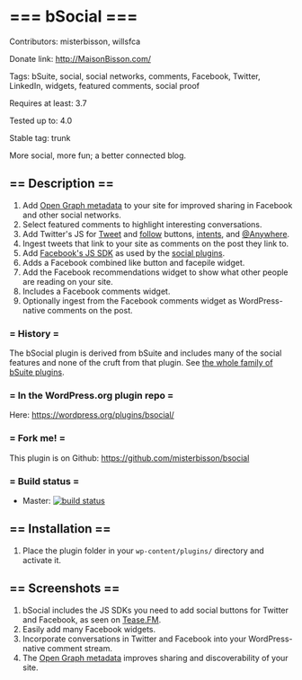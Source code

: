 # === bSocial ===

Contributors: misterbisson, willsfca

Donate link: http://MaisonBisson.com/

Tags: bSuite, social, social networks, comments, Facebook, Twitter, LinkedIn, widgets, featured comments, social proof

Requires at least: 3.7

Tested up to: 4.0

Stable tag: trunk

More social, more fun; a better connected blog.

## == Description ==

1. Add <a href="http://developers.facebook.com/tools/debug/og/object?q=http%3A%2F%2Fgigaom.com%2Feurope%2Fstudents-force-facebook-to-cough-up-more-user-data%2F">Open Graph metadata</a> to your site for improved sharing in Facebook and other social networks. 
1. Select featured comments to highlight interesting conversations.
1. Add Twitter's JS for <a href="https://dev.twitter.com/docs/tweet-button">Tweet</a> and <a href="https://dev.twitter.com/docs/follow-button">follow</a> buttons, <a href="https://dev.twitter.com/docs/intents">intents</a>, and  <a href="https://dev.twitter.com/docs/anywhere/welcome">@Anywhere</a>.
1. Ingest tweets that link to your site as comments on the post they link to.
1. Add <a href="http://developers.facebook.com/docs/reference/javascript/">Facebook's JS SDK</a> as used by the <a href="http://developers.facebook.com/docs/plugins/">social plugins</a>.
1. Adds a Facebook combined like button and facepile widget.
1. Add the Facebook recommendations widget to show what other people are reading on your site.	
1. Includes a Facebook comments widget.
1. Optionally ingest from the Facebook comments widget as WordPress-native comments on the post.

### = History =

The bSocial plugin is derived from bSuite and includes many of the social features and none of the cruft from that plugin. See <a href="http://wordpress.org/extend/plugins/tags/bsuite">the whole family of bSuite plugins</a>.

### = In the WordPress.org plugin repo =

Here: https://wordpress.org/plugins/bsocial/

### = Fork me! =

This plugin is on Github: https://github.com/misterbisson/bsocial

### = Build status =

- Master: <a href="https://travis-ci.org/misterbisson/bsocial"><img src="https://travis-ci.org/misterbisson/bsocial.svg?branch=master" alt="build status" /></a>

## == Installation ==

1. Place the plugin folder in your `wp-content/plugins/` directory and activate it.

## == Screenshots ==

1. bSocial includes the JS SDKs you need to add social buttons for Twitter and Facebook, as seen on <a href="http://musictotakeyourclothesoffto.com/blog/lets-get-it-on/">Tease.FM</a>.
2. Easily add many Facebook widgets.
3. Incorporate conversations in Twitter and Facebook into your WordPress-native comment stream.
4. The <a href="http://developers.facebook.com/tools/debug/og/object?q=http%3A%2F%2Fgigaom.com%2Feurope%2Fstudents-force-facebook-to-cough-up-more-user-data%2F">Open Graph metadata</a> improves sharing and discoverability of your site.
